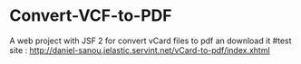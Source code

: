 # Convert-VCF-to-PDF
A web project with JSF 2 for convert vCard files to pdf an download it
#test site : http://daniel-sanou.jelastic.servint.net/vCard-to-pdf/index.xhtml
